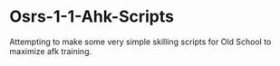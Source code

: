 # Osrs-1-1-Ahk-Scripts

Attempting to make some very simple skilling scripts for Old School to maximize afk training.
